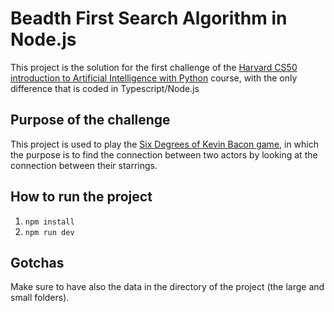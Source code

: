 # Beadth First Search Algorithm in Node.js

This project is the solution for the first challenge of the [Harvard CS50 introduction to Artificial Intelligence with Python](https://www.edx.org/learn/artificial-intelligence/harvard-university-cs50-s-introduction-to-artificial-intelligence-with-pythonhttps://www.edx.org/learn/artificial-intelligence/harvard-university-cs50-s-introduction-to-artificial-intelligence-with-python) course, with the only difference that is coded in Typescript/Node.js

## Purpose of the challenge

This project is used to play the [Six Degrees of Kevin Bacon game](https://en.wikipedia.org/wiki/Six_Degrees_of_Kevin_Bacon), in which the purpose is to find the connection between two actors by looking at the connection between their starrings.

## How to run the project

1. `npm install`
2. `npm run dev`

## Gotchas

Make sure to have also the data in the directory of the project (the large and small folders).
